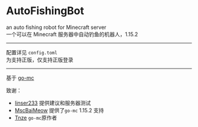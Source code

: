 # AutoFishingBot
an auto fishing robot for Minecraft server  
一个可以在 Minecraft 服务器中自动钓鱼的机器人，1.15.2

-------------

配置详见 `config.toml`  
为支持正版，仅支持正版登录

-------------

基于 [go-mc](https://github.com/MscBaiMeow/go-mc)  

致谢：
 - [linser233](https://github.com/linser233) 提供建议和服务器测试
 - [MscBaiMeow](https://github.com/MscBaiMeow/) 提供了`go-mc` 1.15.2 支持
 - [Tnze](https://github.com/Tnze) `go-mc`原作者

